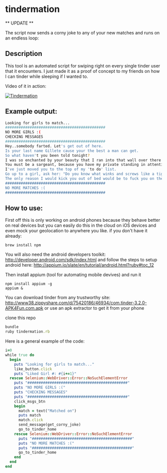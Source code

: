 tindermation
==========
** UPDATE **

The script now sends a corny joke to any of your new matches and runs on an endless loop:

## Description
This tool is an automated script for swiping right on every single tinder user that it encounters. I just made it as a proof of concept to my friends on how I can tinder while sleeping if I wanted to.

Video of it in action:

[![Tindermation](http://img.youtube.com/vi/Kj3p1tfjKiQ/0.jpg)](http://www.youtube.com/watch?v=Kj3p1tfjKiQ)

## Example output:
```sh
Looking for girls to match...
#############################################
NO MORE GIRLS :(
CHECKING MESSAGES
#############################################
Hey..somebody farted. Let's get out of here.
Is your last name Gillete cause your the best a man can get.
So what haven't you been told tonight?
I was so enchanted by your beauty that I ran into that wall over there. So I am going to need your name and number for insurance purposes..
You must be a sargeant, because you have my private standing in attention.
I've just moved you to the top of my 'to do' list.
Go up to a girl, ask her: "Do you know what winks and screws like a tiger?" [No] Then wink..
The only reason I would kick you out of bed would be to fuck you on the floor.
#############################################
NO MORE MATCHES :(
#############################################
```

## How to use:
First off this is only working on android phones because they behave better on real devices but you can easily do this in the cloud on iOS devices and even mock your geolocation to anywhere you like.
if you don't have it already:
```
brew install npm
```
You will also need the android developers toolkit: http://developer.android.com/sdk/index.html
and follow the steps to setup android here: http://appium.io/slate/en/tutorial/android.html?ruby#toc_12


Then install appium (tool for automating mobile devives) and run it
```
npm install appium -g 
appium &
```

You can download tinder from any trustworthy site: http://www38.zippyshare.com/d/75420186/46934/com.tinder-3.2.0-APK4Fun.com.apk
or use an apk extractor to get it from your phone

clone this repo
```ruby
bundle
ruby tindermation.rb
```

Here is a general example of the code:
```ruby
i=0
while true do
  begin
    puts "Looking for girls to match..."
    like_button.click
    puts "Liked Girl #: #{i+=1}"
  rescue Selenium::WebDriver::Error::NoSuchElementError
    puts "#############################################"
    puts "NO MORE GIRLS :("
    puts "CHECKING MESSAGES"
    puts "#############################################"
    click_msgs_btn
    begin
      match = text("Matched on")
      puts match
      match.click
      send_message(get_corny_joke)
      go_to_tinder_home
    rescue Selenium::WebDriver::Error::NoSuchElementError
      puts "#############################################"
      puts "NO MORE MATCHES :("
      puts "#############################################"
      go_to_tinder_home
    end
  end
end
```
